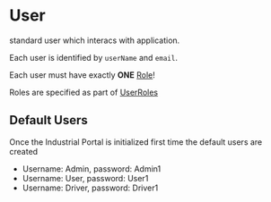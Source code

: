 
# User

standard user which interacs with application.

Each user is identified by `userName` and `email`.

Each user must have exactly **ONE** [Role]!

Roles are specified as part of [UserRoles]


## Default Users

Once the Industrial Portal is initialized first time the default users are created

- Username: Admin, password: Admin1
- Username: User, password: User1
- Username: Driver, password: Driver1


[UserRoles]: ./UserRoles.md
[Role]: ./UserRoles.md
